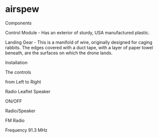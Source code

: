 # airspew

Components

Control Module - Has an exterior of sturdy, USA manufactured plastic.

Landing Gear - This is a manifold of wire, originally designed for caging rabbits.  The edges covered with a duct tape, with a layer of paper towel beneath, are the surfaces on which the drone lands.



Installation


The controls

from Left to Right

Radio
Leaflet
Speaker

ON/OFF

Radio/Speaker


FM Radio

Frequency 91.3 MHz

